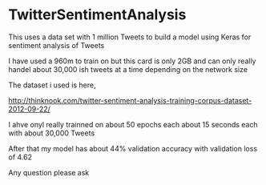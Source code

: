 # TwitterSentimentAnalysis
This uses a data set with 1 million Tweets to build a model using Keras for sentiment analysis of Tweets 

I have used a 960m to train on but this card is only 2GB and can only really handel about 30,000 ish tweets at a time depending on the network size

The dataset i used is here,

http://thinknook.com/twitter-sentiment-analysis-training-corpus-dataset-2012-09-22/

I ahve onyl really trainned on about 50 epochs each about 15 seconds each with about 30,000 Tweets

After that my model has about 44% validation accuracy with validation loss of 4.62

Any question please ask

